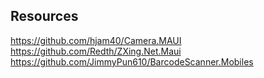 ﻿

## Resources
https://github.com/hjam40/Camera.MAUI
https://github.com/Redth/ZXing.Net.Maui
https://github.com/JimmyPun610/BarcodeScanner.Mobiles